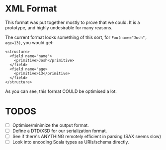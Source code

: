 # XML Format

This format was put together mostly to prove that we could.  It is a prototype, and highly undesirable for many reasons.

The current format looks something of this sort, for `Foo(name="Josh", age=13)`, you would get:

```
<structure>
  <field name="name">
    <primitive>Josh</primitive>
  </field>
  <field name="age>
    <primitive>13</primitive>
  </field>
</structure>
```

As you can see, this format COULD be optimised a lot.

# TODOS

- [ ] Optimise/minimize the output format.
- [ ] Define a DTD/XSD for our serialization format.
- [ ] See if there's ANYTHING remotely efficient in parsing (SAX seems slow)
- [ ] Look into encoding Scala types as URIs/schema directly.